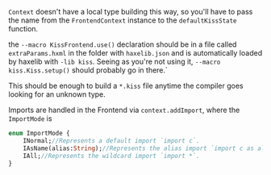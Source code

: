 `Context` doesn't have a local type building this way, so you'll have to pass the name from the `FrontendContext` instance to the `defaultKissState` function.

the `--macro KissFrontend.use()` declaration should be in a file called `extraParams.hxml` in the folder with `haxelib.json` and is automatically loaded by haxelib with `-lib kiss`. Seeing as you're not using it, `--macro kiss.Kiss.setup()` should probably go in there.`

This should be enough to build a `*.kiss` file anytime the compiler goes looking for an unknown type.

Imports are handled in the Frontend via `context.addImport`, where the `ImportMode` is

```haxe
enum ImportMode {
	INormal;//Represents a default import `import c`.
	IAsName(alias:String);//Represents the alias import `import c as alias`.
	IAll;//Represents the wildcard import `import *`.
}
```
